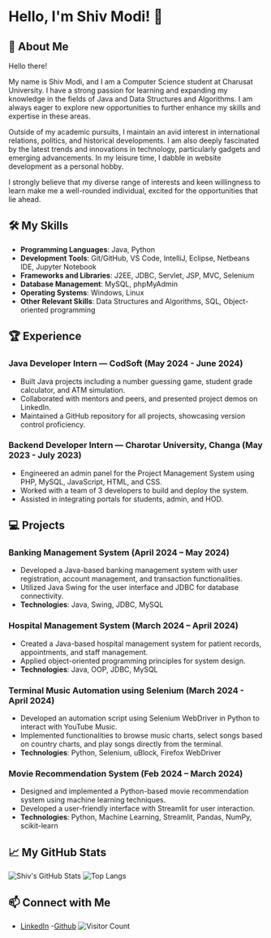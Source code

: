 # Hello, I'm Shiv Modi! 👋

## 🚀 About Me
Hello there!

My name is Shiv Modi, and I am a Computer Science student at Charusat University. I have a strong passion for learning and expanding my knowledge in the fields of Java and Data Structures and Algorithms. I am always eager to explore new opportunities to further enhance my skills and expertise in these areas.

Outside of my academic pursuits, I maintain an avid interest in international relations, politics, and historical developments. I am also deeply fascinated by the latest trends and innovations in technology, particularly gadgets and emerging advancements. In my leisure time, I dabble in website development as a personal hobby.

I strongly believe that my diverse range of interests and keen willingness to learn make me a well-rounded individual, excited for the opportunities that lie ahead.

## 🛠️ My Skills
- **Programming Languages**: Java, Python
- **Development Tools**: Git/GitHub, VS Code, IntelliJ, Eclipse, Netbeans IDE, Jupyter Notebook
- **Frameworks and Libraries**: J2EE, JDBC, Servlet, JSP, MVC, Selenium
- **Database Management**: MySQL, phpMyAdmin
- **Operating Systems**: Windows, Linux
- **Other Relevant Skills**: Data Structures and Algorithms, SQL, Object-oriented programming

## 🏆 Experience
### Java Developer Intern — CodSoft (May 2024 - June 2024)
- Built Java projects including a number guessing game, student grade calculator, and ATM simulation.
- Collaborated with mentors and peers, and presented project demos on LinkedIn.
- Maintained a GitHub repository for all projects, showcasing version control proficiency.

### Backend Developer Intern — Charotar University, Changa (May 2023 - July 2023)
- Engineered an admin panel for the Project Management System using PHP, MySQL, JavaScript, HTML, and CSS.
- Worked with a team of 3 developers to build and deploy the system.
- Assisted in integrating portals for students, admin, and HOD.

## 💻 Projects
### Banking Management System (April 2024 – May 2024)
- Developed a Java-based banking management system with user registration, account management, and transaction functionalities.
- Utilized Java Swing for the user interface and JDBC for database connectivity.
- **Technologies**: Java, Swing, JDBC, MySQL

### Hospital Management System (March 2024 – April 2024)
- Created a Java-based hospital management system for patient records, appointments, and staff management.
- Applied object-oriented programming principles for system design.
- **Technologies**: Java, OOP, JDBC, MySQL

### Terminal Music Automation using Selenium (March 2024 - April 2024)
- Developed an automation script using Selenium WebDriver in Python to interact with YouTube Music.
- Implemented functionalities to browse music charts, select songs based on country charts, and play songs directly from the terminal.
- **Technologies**: Python, Selenium, uBlock, Firefox WebDriver

### Movie Recommendation System (Feb 2024 – March 2024)
- Designed and implemented a Python-based movie recommendation system using machine learning techniques.
- Developed a user-friendly interface with Streamlit for user interaction.
- **Technologies**: Python, Machine Learning, Streamlit, Pandas, NumPy, scikit-learn

## 📈 My GitHub Stats
![Shiv's GitHub Stats](https://github-readme-stats.vercel.app/api?username=shiv-modi&show_icons=true&theme=radical)
![Top Langs](https://github-readme-stats.vercel.app/api/top-langs/?username=shiv-modi&layout=compact&theme=radical)


## 📫 Connect with Me
- [LinkedIn](https://www.linkedin.com/in/shivmodi)
-[Github](https://github.com/shiv-modi)
![Visitor Count](https://komarev.com/ghpvc/?username=shiv-modi&style=flat-square)

